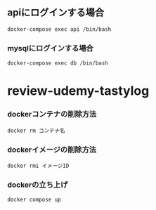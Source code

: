 ## apiにログインする場合
```
docker-compose exec api /bin/bash
```

### mysqlにログインする場合
```
docker-compose exec db /bin/bash
```
# review-udemy-tastylog

### dockerコンテナの削除方法

```
docker rm コンテナ名
```

### dockerイメージの削除方法
```
docker rmi イメージID
```

### dockerの立ち上げ
```
docker compose up
```
